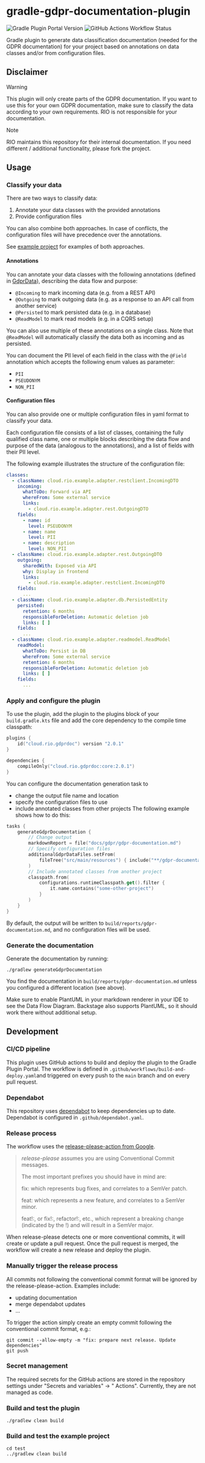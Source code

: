 # gradle-gdpr-documentation-plugin

![Gradle Plugin Portal Version](https://img.shields.io/gradle-plugin-portal/v/cloud.rio.gdprdoc)
![GitHub Actions Workflow Status](https://img.shields.io/github/actions/workflow/status/rio-cloud/gradle-gdpr-documentation-plugin/build-and-deploy.yaml)

Gradle plugin to generate data classification documentation (needed for the GDPR documentation) for your project based
on annotations on data classes and/or from configuration files.

## Disclaimer

> [!WARNING]
> This plugin will only create parts of the GDPR documentation. If you want to use this for your own GDPR documentation,
> make sure to classify the data according to your own requirements. RIO is not responsible for your documentation.

> [!NOTE]
> RIO maintains this repository for their internal documentation. If you need different / additional functionality,
> please fork the project.

## Usage

### Classify your data

There are two ways to classify data:

1. Annotate your data classes with the provided annotations
2. Provide configuration files

You can also combine both approaches. In case of conflicts, the configuration files will have precedence over the
annotations.

See [example project](./test) for examples of both approaches.

#### Annotations

You can annotate your data classes with the following annotations (defined
in [GdprData](./core/src/main/kotlin/cloud/rio/gdprdoc/annotations/GdprDoc.kt)), describing the data flow and purpose:

- `@Incoming` to mark incoming data (e.g. from a REST API)
- `@Outgoing` to mark outgoing data (e.g. as a response to an API call from another service)
- `@Persisted` to mark persisted data (e.g. in a database)
- `@ReadModel` to mark read models (e.g. in a CQRS setup)

You can also use multiple of these annotations on a single class. Note that `@ReadModel` will automatically classify the
data both as incoming and as persisted.

You can document the PII level of each field in the class with the `@Field` annotation which accepts the following enum
values as parameter:

- `PII`
- `PSEUDONYM`
- `NON_PII`

#### Configuration files

You can also provide one or multiple configuration files in yaml format to classify your data.

Each configuration file consists of a list of classes, containing the fully qualified class name, one or multiple blocks
describing the data flow and purpose of the data (analogous to the annotations), and a list of fields with their PII
level.

The following example illustrates the structure of the configuration file:

```yaml
classes:
  - className: cloud.rio.example.adapter.restclient.IncomingDTO
    incoming:
      whatToDo: Forward via API
      whereFrom: Some external service
      links:
        - cloud.rio.example.adapter.rest.OutgoingDTO
    fields:
      - name: id
        level: PSEUDONYM
      - name: name
        level: PII
      - name: description
        level: NON_PII
  - className: cloud.rio.example.adapter.rest.OutgoingDTO
    outgoing:
      sharedWith: Exposed via API
      why: Display in frontend
      links:
        - cloud.rio.example.adapter.restclient.IncomingDTO
    fields:
      ...
  - className: cloud.rio.example.adapter.db.PersistedEntity
    persisted:
      retention: 6 months
      responsibleForDeletion: Automatic deletion job
      links: [ ]
    fields:
      ...
  - className: cloud.rio.example.adapter.readmodel.ReadModel
    readModel:
      whatToDo: Persist in DB
      whereFrom: Some external service
      retention: 6 months
      responsibleForDeletion: Automatic deletion job
      links: [ ]
    fields:
      ...
```

### Apply and configure the plugin

To use the plugin, add the plugin to the plugins block of your `build.gradle.kts` file and add the core dependency to
the compile time classpath:

```kotlin
plugins {
    id("cloud.rio.gdprdoc") version "2.0.1"
}

dependencies {
    compileOnly("cloud.rio.gdprdoc:core:2.0.1")
}
```

You can configure the documentation generation task to

* change the output file name and location
* specify the configuration files to use
* include annotated classes from other projects
  The following example shows how to do this:

```kotlin
tasks {
    generateGdprDocumentation {
        // Change output
        markdownReport = file("docs/gdpr/gdpr-documentation.md")
        // Specify configuration files
        additionalGdprDataFiles.setFrom(
            fileTree("src/main/resources") { include("**/gdpr-documentation.yaml") },
        )
        // Include annotated classes from another project
        classpath.from(
            configurations.runtimeClasspath.get().filter {
                it.name.contains("some-other-project")
            }
        )
    }
}
```

By default, the output will be written to `build/reports/gdpr-documentation.md`, and no configuration files will be
used.

### Generate the documentation

Generate the documentation by running:

```
./gradlew generateGdprDocumentation
```

You find the documentation in `build/reports/gdpr-documentation.md` unless you configured a different location (see
above).

Make sure to enable PlantUML in your markdown renderer in your IDE to see the Data Flow Diagram.
Backstage also supports PlantUML, so it should work there without additional setup.

## Development

### CI/CD pipeline

This plugin uses GitHub actions to build and deploy the plugin to the Gradle Plugin Portal.
The workflow is defined in `.github/workflows/build-and-deploy.yaml`and triggered on every push
to the `main` branch and on every pull request.

### Dependabot

This repository uses [dependabot](https://dependabot.com/) to keep dependencies up to date.
Dependabot is configured in `.github/dependabot.yaml`.

### Release process

The workflow uses the [release-please-action from Google](https://github.com/googleapis/release-please-action).

> _release-please_ assumes you are using Conventional Commit messages.
>
> The most important prefixes you should have in mind are:
>
> fix: which represents bug fixes, and correlates to a SemVer patch.
>
> feat: which represents a new feature, and correlates to a SemVer minor.
>
> feat!:, or fix!:, refactor!:, etc., which represent a breaking change (indicated by the !) and will result in a SemVer
> major.

When release-please detects one or more conventional commits, it will create or update a pull request.
Once the pull request is merged, the workflow will create a new release and deploy the plugin.

### Manually trigger the release process

All commits not following the conventional commit format will be ignored by the release-please-action.
Examples include:

- updating documentation
- merge dependabot updates
- ...

To trigger the action simply create an empty commit following the conventional commit format, e.g.:

```
git commit --allow-empty -m "fix: prepare next release. Update dependencies"
git push
```

### Secret management

The required secrets for the GitHub actions are stored in the repository settings under "Secrets and variables" -> "
Actions".
Currently, they are not managed as code.

### Build and test the plugin

```
./gradlew clean build
```

### Build and test the example project

```
cd test
../gradlew clean build
```
